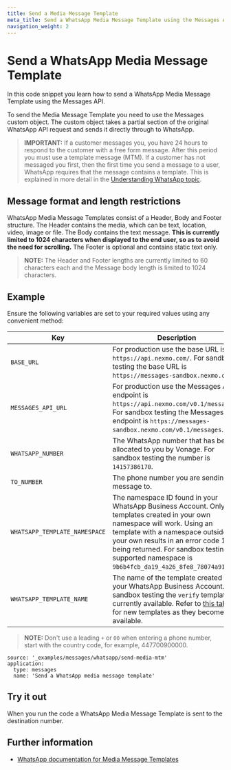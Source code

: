 ```yaml
---
title: Send a Media Message Template
meta_title: Send a WhatsApp Media Message Template using the Messages API
navigation_weight: 2
---
```


# Send a WhatsApp Media Message Template

In this code snippet you learn how to send a WhatsApp Media Message Template using the Messages API.

To send the Media Message Template you need to use the Messages custom object. The custom object takes a partial section of the original WhatsApp API request and sends it directly through to WhatsApp.

> **IMPORTANT:** If a customer messages you, you have 24 hours to respond to the customer with a free form message. After this period you must use a template message (MTM). If a customer has not messaged you first, then the first time you send a message to a user, WhatsApp requires that the message contains a template. This is explained in more detail in the [Understanding WhatsApp topic](/messages/concepts/whatsapp).

## Message format and length restrictions

WhatsApp Media Message Templates consist of a Header, Body and Footer structure. The Header contains the media, which can be text, location, video, image or file. The Body contains the text message. **This is currently limited to 1024 characters when displayed to the end user, so as to avoid the need for scrolling.** The Footer is optional and contains static text only.

> **NOTE:** The Header and Footer lengths are currently limited to 60 characters each and the Message body length is limited to 1024 characters.

## Example

Ensure the following variables are set to your required values using any convenient method:

Key | Description
-- | --
`BASE_URL` | For production use the base URL is `https://api.nexmo.com/`. For sandbox testing the base URL is `https://messages-sandbox.nexmo.com/`.
`MESSAGES_API_URL` | For production use the Messages API endpoint is `https://api.nexmo.com/v0.1/messages`. For sandbox testing the Messages API endpoint is `https://messages-sandbox.nexmo.com/v0.1/messages`.
`WHATSAPP_NUMBER` | The WhatsApp number that has been allocated to you by Vonage. For sandbox testing the number is `14157386170`.
`TO_NUMBER` | The phone number you are sending the message to.
`WHATSAPP_TEMPLATE_NAMESPACE` | The namespace ID found in your WhatsApp Business Account. Only templates created in your own namespace will work. Using an template with a namespace outside of your own results in an error code 1022 being returned. For sandbox testing the supported namespace is `9b6b4fcb_da19_4a26_8fe8_78074a91b584`.
`WHATSAPP_TEMPLATE_NAME` | The name of the template created in your WhatsApp Business Account. For sandbox testing the `verify` template is currently available. Refer to [this table](/messages/concepts/messages-api-sandbox#whatsapp-templates-for-use-with-the-messages-api-sandbox) for new templates as they become available.

> **NOTE:** Don't use a leading `+` or `00` when entering a phone number, start with the country code, for example, 447700900000.

```code_snippets
source: '_examples/messages/whatsapp/send-media-mtm'
application:
  type: messages
  name: 'Send a WhatsApp media message template'
```

## Try it out

When you run the code a WhatsApp Media Message Template is sent to the destination number.

## Further information

* [WhatsApp documentation for Media Message Templates](https://developers.facebook.com/docs/whatsapp/api/messages/message-templates/media-message-templates)
